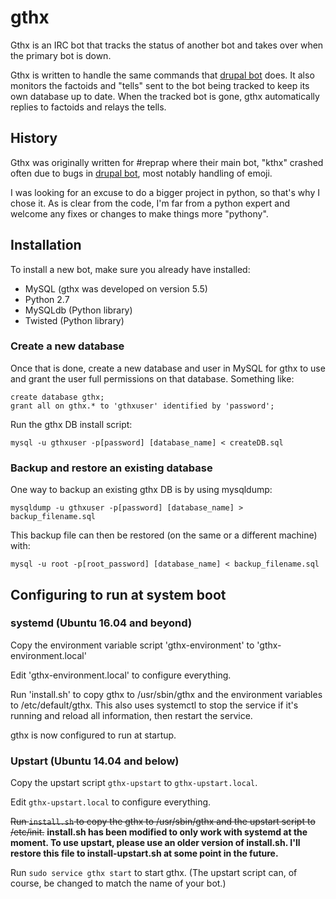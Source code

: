 # gthx
Gthx is an IRC bot that tracks the status of another bot and takes over when the primary bot is down.

Gthx is written to handle the same commands that [drupal bot](https://www.drupal.org/project/bot) does.
It also monitors the factoids and "tells"
sent to the bot being tracked to keep its own database up to date. When the tracked bot is gone, gthx automatically
replies to factoids and relays the tells.

## History
Gthx was originally written for #reprap where their main bot, "kthx" crashed often due to bugs in
[drupal bot](https://www.drupal.org/project/bot), most notably handling of emoji.

I was looking for an excuse to do a bigger project in python, so that's why I chose it. As is clear
from the code, I'm far from a python expert and welcome any fixes or changes to make things more
"pythony".

## Installation
To install a new bot, make sure you already have installed:
* MySQL (gthx was developed on version 5.5)
* Python 2.7
* MySQLdb (Python library)
* Twisted (Python library)

### Create a new database
Once that is done, create a new database and user in MySQL for gthx to use and grant the user full permissions
on that database. Something like:

```
create database gthx;
grant all on gthx.* to 'gthxuser' identified by 'password';
```

Run the gthx DB install script:
```
mysql -u gthxuser -p[password] [database_name] < createDB.sql
```
### Backup and restore an existing database
One way to backup an existing gthx DB is by using mysqldump:
```
mysqldump -u gthxuser -p[password] [database_name] > backup_filename.sql
```

This backup file can then be restored (on the same or a different machine) with:
```
mysql -u root -p[root_password] [database_name] < backup_filename.sql
```

## Configuring to run at system boot

### systemd (Ubuntu 16.04 and beyond)
Copy the environment variable script 'gthx-environment' to 'gthx-environment.local'

Edit 'gthx-environment.local' to configure everything.

Run 'install.sh' to copy gthx to /usr/sbin/gthx and the environment variables to /etc/default/gthx.
This also uses systemctl to stop the service if it's running and reload all information, then restart
the service.

gthx is now configured to run at startup.

### Upstart (Ubuntu 14.04 and below)
Copy the upstart script `gthx-upstart` to `gthx-upstart.local`.

Edit `gthx-upstart.local` to configure everything.

~~Run `install.sh` to copy the gthx to /usr/sbin/gthx and the upstart script to /etc/init.~~
**install.sh has been modified to only work with systemd at the moment. To use upstart, please use an
older version of install.sh. I'll restore this file to install-upstart.sh at some point in the future.**

Run `sudo service gthx start` to start gthx. (The upstart script can, of course, be changed to match the name of your bot.)



